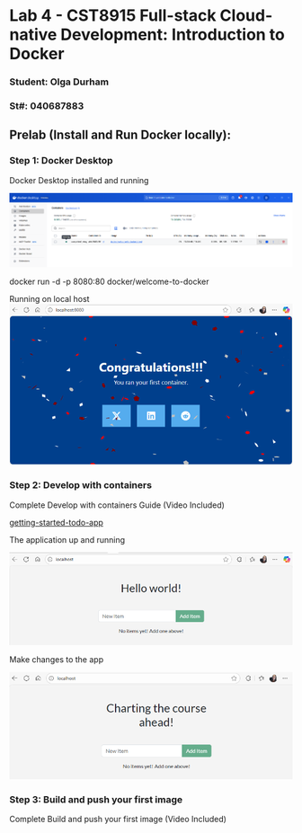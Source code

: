 # Lab 4 - CST8915 Full-stack Cloud-native Development: Introduction to Docker

### Student: Olga Durham
### St#: 040687883

## Prelab (Install and Run Docker locally):

### Step 1: Docker Desktop

Docker Desktop installed and running

![Docker Desktop installed and running](./screenshots/1-docker-desktop-installed-running.png)

docker run -d -p 8080:80 docker/welcome-to-docker

Running on local host
![Running on local host](./screenshots/2-run-first-container.png)

### Step 2: Develop with containers
Complete Develop with containers Guide (Video Included)

[getting-started-todo-app](https://github.com/shap0011/getting-started-todo-app.git)

The application up and running

![The application up and running](./screenshots/3-getting-started-todo-app.png)

Make changes to the app

![Make changes to the app](./screenshots/4-modified-getGreeting,js-file.png)

### Step 3: Build and push your first image
Complete Build and push your first image (Video Included)